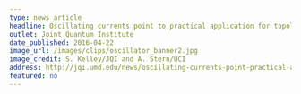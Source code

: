 ```yaml
---
type: news_article
headline: Oscillating currents point to practical application for topological insulators
outlet: Joint Quantum Institute
date_published: 2016-04-22
image_url: /images/clips/oscillator_banner2.jpg
image_credit: S. Kelley/JQI and A. Stern/UCI
address: http://jqi.umd.edu/news/oscillating-currents-point-practical-application-topological-insulators
featured: no
---
```

